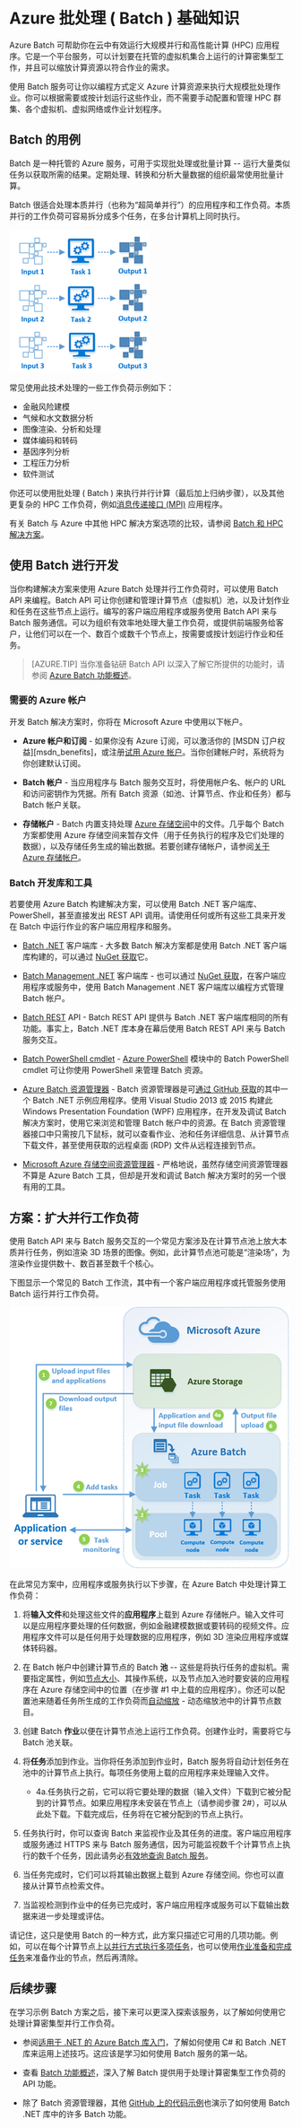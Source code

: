 <properties
	pageTitle="Azure Batch 服务基础知识 | Azure"
	description="了解如何使用 Azure Batch 服务执行大规模并发工作负荷与 HPC 工作负荷"
	services="batch"
	documentationCenter=""
	authors="mmacy"
	manager="timlt"
	editor=""/>

<tags
	ms.service="batch"
	ms.date="02/16/2016"
	wacn.date="06/06/2016"/>

# Azure 批处理 ( Batch ) 基础知识

Azure Batch 可帮助你在云中有效运行大规模并行和高性能计算 (HPC) 应用程序。它是一个平台服务，可以计划要在托管的虚拟机集合上运行的计算密集型工作，并且可以缩放计算资源以符合作业的需求。

使用 Batch 服务可让你以编程方式定义 Azure 计算资源来执行大规模批处理作业。你可以根据需要或按计划运行这些作业，而不需要手动配置和管理 HPC 群集、各个虚拟机、虚拟网络或作业计划程序。

## Batch 的用例

Batch 是一种托管的 Azure 服务，可用于实现批处理或批量计算 -- 运行大量类似任务以获取所需的结果。定期处理、转换和分析大量数据的组织最常使用批量计算。

Batch 很适合处理本质并行（也称为“超简单并行”）的应用程序和工作负荷。本质并行的工作负荷可容易拆分成多个任务，在多台计算机上同时执行。

![并行任务][1]

常见使用此技术处理的一些工作负荷示例如下：

* 金融风险建模
* 气候和水文数据分析
* 图像渲染、分析和处理
* 媒体编码和转码
* 基因序列分析
* 工程压力分析
* 软件测试

你还可以使用批处理 ( Batch ) 来执行并行计算（最后加上归纳步骤），以及其他更复杂的 HPC 工作负荷，例如[消息传递接口 (MPI)](/documentation/articles/batch-mpi) 应用程序。

有关 Batch 与 Azure 中其他 HPC 解决方案选项的比较，请参阅 [Batch 和 HPC 解决方案](/documentation/articles/batch-hpc-solutions)。

## 使用 Batch 进行开发

当你构建解决方案来使用 Azure Batch 处理并行工作负荷时，可以使用 Batch API 来编程。Batch API 可让你创建和管理计算节点（虚拟机）池，以及计划作业和任务在这些节点上运行。编写的客户端应用程序或服务使用 Batch API 来与 Batch 服务通信。可以为组织有效率地处理大量工作负荷，或提供前端服务给客户，让他们可以在一个、数百个或数千个节点上，按需要或按计划运行作业和任务。

> [AZURE.TIP] 当你准备钻研 Batch API 以深入了解它所提供的功能时，请参阅 [Azure Batch 功能概述](/documentation/articles/batch-api-basics)。

### 需要的 Azure 帐户

开发 Batch 解决方案时，你将在 Microsoft Azure 中使用以下帐户。

- **Azure 帐户和订阅** - 如果你没有 Azure 订阅，可以激活你的 [MSDN 订户权益][msdn_benefits]，或注册[试用 Azure 帐户][free_account]。当你创建帐户时，系统将为你创建默认订阅。

- **Batch 帐户** - 当应用程序与 Batch 服务交互时，将使用帐户名、帐户的 URL 和访问密钥作为凭据。所有 Batch 资源（如池、计算节点、作业和任务）都与 Batch 帐户关联。

- **存储帐户** - Batch 内置支持处理 [Azure 存储空间][azure_storage]中的文件。几乎每个 Batch 方案都使用 Azure 存储空间来暂存文件（用于任务执行的程序及它们处理的数据），以及存储任务生成的输出数据。若要创建存储帐户，请参阅[关于 Azure 存储帐户](/documentation/articles/storage-create-storage-account)。

### Batch 开发库和工具

若要使用 Azure Batch 构建解决方案，可以使用 Batch .NET 客户端库、PowerShell，甚至直接发出 REST API 调用。请使用任何或所有这些工具来开发在 Batch 中运行作业的客户端应用程序和服务。

- [Batch .NET][api_net] 客户端库 - 大多数 Batch 解决方案都是使用 Batch .NET 客户端库构建的，可以通过 [NuGet 获取][api_net_nuget]它。

- [Batch Management .NET][api_net_mgmt] 客户端库 - 也可以通过 [NuGet 获取][api_net_mgmt_nuget]，在客户端应用程序或服务中，使用 Batch Management .NET 客户端库以编程方式管理 Batch 帐户。

- [Batch REST][batch_rest] API - Batch REST API 提供与 Batch .NET 客户端库相同的所有功能。事实上，Batch .NET 库本身在幕后使用 Batch REST API 来与 Batch 服务交互。

- [Batch PowerShell cmdlet][batch_ps] - [Azure PowerShell](/documentation/articles/powershell-install-configure) 模块中的 Batch PowerShell cmdlet 可让你使用 PowerShell 来管理 Batch 资源。

- [Azure Batch 资源管理器][batch_explorer] - Batch 资源管理器是可[通过 GitHub 获取][github_samples]的其中一个 Batch .NET 示例应用程序。使用 Visual Studio 2013 或 2015 构建此 Windows Presentation Foundation (WPF) 应用程序，在开发及调试 Batch 解决方案时，使用它来浏览和管理 Batch 帐户中的资源。在 Batch 资源管理器接口中只需按几下鼠标，就可以查看作业、池和任务详细信息、从计算节点下载文件，甚至使用获取的远程桌面 (RDP) 文件从远程连接到节点。

- [Microsoft Azure 存储空间资源管理器][storage_explorer] - 严格地说，虽然存储空间资源管理器不算是 Azure Batch 工具，但却是开发和调试 Batch 解决方案时的另一个很有用的工具。

## 方案：扩大并行工作负荷

使用 Batch API 来与 Batch 服务交互的一个常见方案涉及在计算节点池上放大本质并行任务，例如渲染 3D 场景的图像。例如，此计算节点池可能是“渲染场”，为渲染作业提供数十、数百甚至数千个核心。

下图显示一个常见的 Batch 工作流，其中有一个客户端应用程序或托管服务使用 Batch 运行并行工作负荷。

![Batch 解决方案工作流][2]

在此常见方案中，应用程序或服务执行以下步骤，在 Azure Batch 中处理计算工作负荷：

1. 将**输入文件**和处理这些文件的**应用程序**上载到 Azure 存储帐户。输入文件可以是应用程序要处理的任何数据，例如金融建模数据或要转码的视频文件。应用程序文件可以是任何用于处理数据的应用程序，例如 3D 渲染应用程序或媒体转码器。

2. 在 Batch 帐户中创建计算节点的 Batch **池** -- 这些是将执行任务的虚拟机。需要指定属性，例如[节点大小](/documentation/articles/cloud-services-sizes-specs)、其操作系统，以及节点加入池时要安装的应用程序在 Azure 存储空间中的位置（在步骤 #1 中上载的应用程序）。你还可以配置池来随着任务所生成的工作负荷而[自动缩放](/documentation/articles/batch-automatic-scaling) - 动态缩放池中的计算节点数目。

3. 创建 Batch **作业**以便在计算节点池上运行工作负荷。创建作业时，需要将它与 Batch 池关联。

4. 将**任务**添加到作业。当你将任务添加到作业时，Batch 服务将自动计划任务在池中的计算节点上执行。每项任务使用上载的应用程序来处理输入文件。

    - 4a.任务执行之前，它可以将它要处理的数据（输入文件）下载到它被分配到的计算节点。如果应用程序未安装在节点上（请参阅步骤 2#），可以从此处下载。下载完成后，任务将在它被分配到的节点上执行。

5. 任务执行时，你可以查询 Batch 来监视作业及其任务的进度。客户端应用程序或服务通过 HTTPS 来与 Batch 服务通信，因为可能监视数千个计算节点上执行的数千个任务，因此请务必[有效地查询 Batch 服务](/documentation/articles/batch-efficient-list-queries)。

6. 当任务完成时，它们可以将其输出数据上载到 Azure 存储空间。你也可以直接从计算节点检索文件。

7. 当监视检测到作业中的任务已完成时，客户端应用程序或服务可以下载输出数据来进一步处理或评估。

请记住，这只是使用 Batch 的一种方式，此方案只描述它可用的几项功能。例如，可以在每个计算节点上[以并行方式执行多项任务](/documentation/articles/batch-parallel-node-tasks)，也可以使用[作业准备和完成任务](/documentation/articles/batch-job-prep-release)来准备作业的节点，然后再清除。

## 后续步骤

在学习示例 Batch 方案之后，接下来可以更深入探索该服务，以了解如何使用它处理计算密集型并行工作负荷。

- 参阅[适用于 .NET 的 Azure Batch 库入门](/documentation/articles/batch-dotnet-get-started)，了解如何使用 C# 和 Batch .NET 库来运用上述技巧。这应该是学习如何使用 Batch 服务的第一站。

- 查看 [Batch 功能概述](/documentation/articles/batch-api-basics)，深入了解 Batch 提供用于处理计算密集型工作负荷的 API 功能。

- 除了 Batch 资源管理器，其他 [GitHub 上的代码示例][github_samples]也演示了如何使用 Batch .NET 库中的许多 Batch 功能。



[azure_storage]: /services/storage/
[api_net]: https://msdn.microsoft.com/library/azure/mt348682.aspx
[api_net_nuget]: https://www.nuget.org/packages/Azure.Batch/
[api_net_mgmt]: https://msdn.microsoft.com/library/azure/mt463120.aspx
[api_net_mgmt_nuget]: https://www.nuget.org/packages/Microsoft.Azure.Management.Batch/
[batch_explorer]: https://github.com/Azure/azure-batch-samples/tree/master/CSharp/BatchExplorer
[batch_ps]: https://msdn.microsoft.com/library/azure/mt125957.aspx
[batch_rest]: https://msdn.microsoft.com/library/azure/Dn820158.aspx

[free_account]: /pricing/1rmb-trial/
[github_samples]: https://github.com/Azure/azure-batch-samples

[storage_explorer]: http://storageexplorer.com/

[1]: ./media/batch-technical-overview/tech_overview_01.png
[2]: ./media/batch-technical-overview/tech_overview_02.png

<!---HONumber=Mooncake_0503_2016-->
